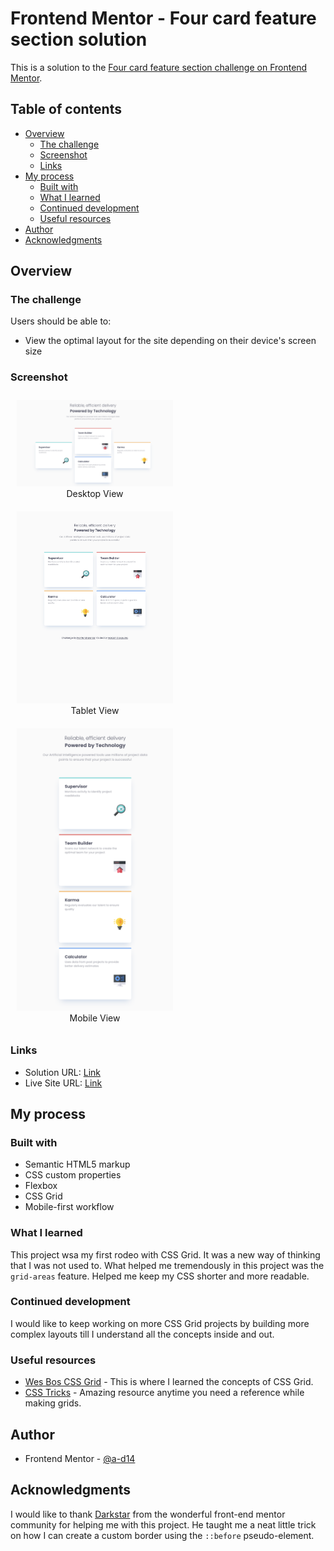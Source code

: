 # Frontend Mentor - Four card feature section solution

This is a solution to the [Four card feature section challenge on Frontend Mentor](https://www.frontendmentor.io/challenges/four-card-feature-section-weK1eFYK).

## Table of contents

- [Overview](#overview)
  - [The challenge](#the-challenge)
  - [Screenshot](#screenshot)
  - [Links](#links)
- [My process](#my-process)
  - [Built with](#built-with)
  - [What I learned](#what-i-learned)
  - [Continued development](#continued-development)
  - [Useful resources](#useful-resources)
- [Author](#author)
- [Acknowledgments](#acknowledgments)

## Overview

### The challenge

Users should be able to:

- View the optimal layout for the site depending on their device's screen size

### Screenshot

<!-- <p align="center">
  <img src="./desktop.png" alt="Image 1" width="30%">
  <img src="./tablet.png" alt="Image 2" width="30%">
  <img src="./mobile.png" alt="Image 3" width="30%">
</p>

<p align="center">
  <span style="display: inline-block; width: 30%;">Desktop View</span>
  <span style="display: inline-block; width: 30%;">Tablet View</span>
  <span style="display: inline-block; width: 30%;">Mobile View</span>
</p> -->

<p align="center">
  <figure style="display: inline-block; text-align: center; margin: 10px;">
    <img src="./desktop.png" alt="Desktop View" width="250">
    <figcaption>Desktop View</figcaption>
  </figure>
  <figure style="display: inline-block; text-align: center; margin: 10px;">
    <img src="./tablet.png" alt="Tablet View" width="250">
    <figcaption>Tablet View</figcaption>
  </figure>
  <figure style="display: inline-block; text-align: center; margin: 10px;">
    <img src="./mobile.png" alt="Mobile View" width="250">
    <figcaption>Mobile View</figcaption>
  </figure>
</p>

### Links

- Solution URL: [Link](https://github.com/a-d14/four-card-frontend-mentor)
- Live Site URL: [Link](https://a-d14.github.io/four-card-frontend-mentor)

## My process

### Built with

- Semantic HTML5 markup
- CSS custom properties
- Flexbox
- CSS Grid
- Mobile-first workflow

### What I learned
This project wsa my first rodeo with CSS Grid. It was a new way of thinking that I was not used to. What helped me tremendously in this project was the ```grid-areas``` feature. Helped me keep my CSS shorter and more readable.

### Continued development
I would like to keep working on more CSS Grid projects by building more complex layouts till I understand all the concepts inside and out.

### Useful resources

- [Wes Bos CSS Grid](https://cssgrid.io/) - This is where I learned the concepts of CSS Grid.
- [CSS Tricks](https://css-tricks.com/snippets/css/complete-guide-grid/) - Amazing resource anytime you need a reference while making grids.

## Author
- Frontend Mentor - [@a-d14](https://www.frontendmentor.io/profile/a-d14)

## Acknowledgments
I would like to thank [Darkstar](https://www.frontendmentor.io/profile/DarkstarXDD/solutions) from the wonderful front-end mentor community for helping me with this project. He taught me a neat little trick on how I can create a custom border using the ```::before``` pseudo-element.